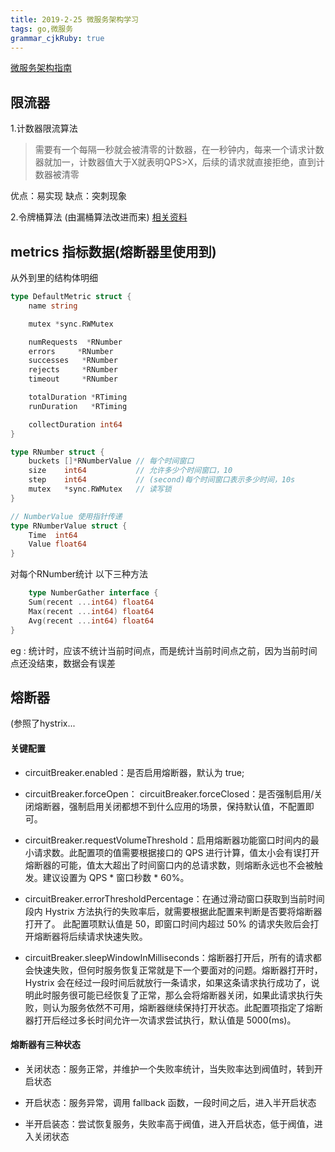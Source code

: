 ```yaml
---
title: 2019-2-25 微服务架构学习 
tags: go,微服务
grammar_cjkRuby: true
---
```


[微服务架构指南][1]


## 限流器
1.计数器限流算法
>	需要有一个每隔一秒就会被清零的计数器，在一秒钟内，每来一个请求计数器就加一，计数器值大于X就表明QPS>X，后续的请求就直接拒绝，直到计数器被清零

 优点：易实现
 缺点：突刺现象


2.令牌桶算法 (由漏桶算法改进而来)
[相关资料][2]


## metrics 指标数据(熔断器里使用到)
从外到里的结构体明细
``` go
type DefaultMetric struct {
	name string

	mutex *sync.RWMutex

	numRequests  *RNumber
	errors     *RNumber
	successes   *RNumber
	rejects    	*RNumber
	timeout    	*RNumber

	totalDuration *RTiming
	runDuration   *RTiming

	collectDuration int64
}
```

``` go
type RNumber struct {
	buckets []*RNumberValue // 每个时间窗口
	size    int64           // 允许多少个时间窗口，10
	step    int64           // (second)每个时间窗口表示多少时间，10s
	mutex   *sync.RWMutex   // 读写锁
}
```
``` go
// NumberValue 使用指针传递
type RNumberValue struct {
	Time  int64
	Value float64
}
```

对每个RNumber统计 以下三种方法
``` go
	type NumberGather interface {
	Sum(recent ...int64) float64
	Max(recent ...int64) float64
	Avg(recent ...int64) float64
}
```

eg : 统计时，应该不统计当前时间点，而是统计当前时间点之前，因为当前时间点还没结束，数据会有误差


## 熔断器
(参照了hystrix...	
#### **关键配置**
- circuitBreaker.enabled：是否启用熔断器，默认为 true;
- circuitBreaker.forceOpen： circuitBreaker.forceClosed：是否强制启用/关闭熔断器，强制启用关闭都想不到什么应用的场景，保持默认值，不配置即可。

- circuitBreaker.requestVolumeThreshold：启用熔断器功能窗口时间内的最小请求数。此配置项的值需要根据接口的 QPS 进行计算，值太小会有误打开熔断器的可能，值太大超出了时间窗口内的总请求数，则熔断永远也不会被触发。建议设置为 QPS * 窗口秒数 * 60%。

- circuitBreaker.errorThresholdPercentage：在通过滑动窗口获取到当前时间段内 Hystrix 方法执行的失败率后，就需要根据此配置来判断是否要将熔断器打开了。 此配置项默认值是 50，即窗口时间内超过 50% 的请求失败后会打开熔断器将后续请求快速失败。

- circuitBreaker.sleepWindowInMilliseconds：熔断器打开后，所有的请求都会快速失败，但何时服务恢复正常就是下一个要面对的问题。熔断器打开时，Hystrix 会在经过一段时间后就放行一条请求，如果这条请求执行成功了，说明此时服务很可能已经恢复了正常，那么会将熔断器关闭，如果此请求执行失败，则认为服务依然不可用，熔断器继续保持打开状态。此配置项指定了熔断器打开后经过多长时间允许一次请求尝试执行，默认值是 5000(ms)。

#### **熔断器有三种状态**
- 关闭状态：服务正常，并维护一个失败率统计，当失败率达到阀值时，转到开启状态
- 开启状态：服务异常，调用 fallback 函数，一段时间之后，进入半开启状态
- 半开启装态：尝试恢复服务，失败率高于阀值，进入开启状态，低于阀值，进入关闭状态

  [1]: https://studygolang.com/articles/15983
  [2]: https://juejin.im/entry/5b4d8a8ce51d451908695590